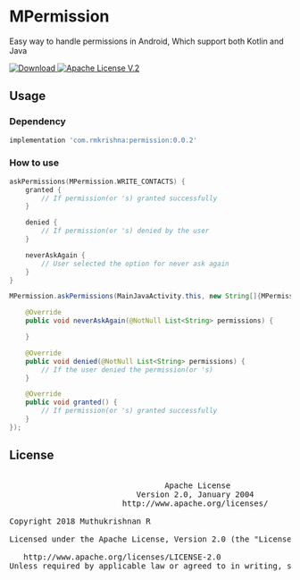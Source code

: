# MPermission
Easy way to handle permissions in Android, Which support both Kotlin and Java


[ ![Download](https://api.bintray.com/packages/rmkrishna/rmkrishna/MPermission/images/download.svg?version=0.0.1) ](https://bintray.com/rmkrishna/rmkrishna/MPermission/0.0.1/link) [![Apache License V.2](https://img.shields.io/badge/license-Apache%20V.2-blue.svg)](https://github.com/rmkrishna/MLog-Kotlin/blob/master/LICENSE)


## Usage
### Dependency
```groovy
implementation 'com.rmkrishna:permission:0.0.2'
```

### How to use

```Kotlin
askPermissions(MPermission.WRITE_CONTACTS) {
    granted {
        // If permission(or 's) granted successfully
    }

    denied {
        // If permission(or 's) denied by the user
    }

    neverAskAgain {
        // User selected the option for never ask again
    }
}
```

``` Java
MPermission.askPermissions(MainJavaActivity.this, new String[]{MPermission.WRITE_CONTACTS}, new MPermissionListener() {

    @Override
    public void neverAskAgain(@NotNull List<String> permissions) {

    }

    @Override
    public void denied(@NotNull List<String> permissions) {
        // If the user denied the permission(or 's)
    }

    @Override
    public void granted() {
        // If permission(or 's) granted successfully
    }
});
```


## License
<pre>

                                 Apache License
                           Version 2.0, January 2004
                        http://www.apache.org/licenses/

Copyright 2018 Muthukrishnan R

Licensed under the Apache License, Version 2.0 (the "License"); you may not use this file except in compliance with the License. You may obtain a copy of the License at

   http://www.apache.org/licenses/LICENSE-2.0
Unless required by applicable law or agreed to in writing, software distributed under the License is distributed on an "AS IS" BASIS, WITHOUT WARRANTIES OR CONDITIONS OF ANY KIND, either express or implied. See the License for the specific language governing permissions and limitations under the License.
